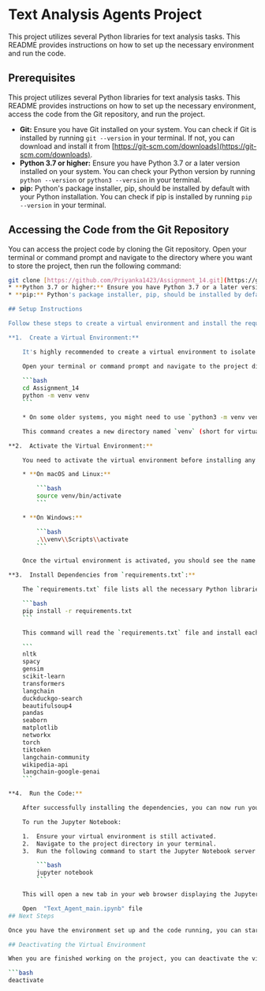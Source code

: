 # Text Analysis Agents Project

This project utilizes several Python libraries for text analysis tasks. This README provides instructions on how to set up the necessary environment and run the code.

## Prerequisites
This project utilizes several Python libraries for text analysis tasks. This README provides instructions on how to set up the necessary environment, access the code from the Git repository, and run the project.

* **Git:** Ensure you have Git installed on your system. You can check if Git is installed by running `git --version` in your terminal. If not, you can download and install it from [https://git-scm.com/downloads](https://git-scm.com/downloads).
* **Python 3.7 or higher:** Ensure you have Python 3.7 or a later version installed on your system. You can check your Python version by running `python --version` or `python3 --version` in your terminal.
* **pip:** Python's package installer, pip, should be installed by default with your Python installation. You can check if pip is installed by running `pip --version` in your terminal.

## Accessing the Code from the Git Repository

You can access the project code by cloning the Git repository. Open your terminal or command prompt and navigate to the directory where you want to store the project, then run the following command:

```bash
git clone [https://github.com/Priyanka1423/Assignment_14.git](https://github.com/Priyanka1423/Assignment_14.git)
* **Python 3.7 or higher:** Ensure you have Python 3.7 or a later version installed on your system. You can check your Python version by running `python --version` or `python3 --version` in your terminal.
* **pip:** Python's package installer, pip, should be installed by default with your Python installation. You can check if pip is installed by running `pip --version` in your terminal.

## Setup Instructions

Follow these steps to create a virtual environment and install the required dependencies:

**1.  Create a Virtual Environment:**

    It's highly recommended to create a virtual environment to isolate the project dependencies. This prevents conflicts with other Python projects on your system.

    Open your terminal or command prompt and navigate to the project directory (the directory containing this README file and your `requirements.txt` file). Then, run the following command:
    
    ```bash
    cd Assignment_14
    python -m venv venv
    ```

    * On some older systems, you might need to use `python3 -m venv venv`.

    This command creates a new directory named `venv` (short for virtual environment) that contains a copy of the Python interpreter and related files.

**2.  Activate the Virtual Environment:**

    You need to activate the virtual environment before installing any packages. The activation command depends on your operating system:

    * **On macOS and Linux:**

        ```bash
        source venv/bin/activate
        ```

    * **On Windows:**

        ```bash
        .\\venv\\Scripts\\activate
        ```

    Once the virtual environment is activated, you should see the name of the environment (`(venv)`) at the beginning of your terminal prompt.

**3.  Install Dependencies from `requirements.txt`:**

    The `requirements.txt` file lists all the necessary Python libraries for this project. To install them, navigate to the project directory in your activated virtual environment and run the following command:

    ```bash
    pip install -r requirements.txt
    ```

    This command will read the `requirements.txt` file and install each listed package along with its dependencies. Based on the `requirements.txt` you provided, the following packages will be installed:

    ```
    nltk
    spacy
    gensim
    scikit-learn
    transformers
    langchain
    duckduckgo-search
    beautifulsoup4
    pandas
    seaborn
    matplotlib
    networkx
    torch
    tiktoken
    langchain-community
    wikipedia-api
    langchain-google-genai
    ```

**4.  Run the Code:**

    After successfully installing the dependencies, you can now run your Python code. Based on the filename you provided (`Text_Agents_Teksystem.ipynb`), it appears you have a Jupyter Notebook.

    To run the Jupyter Notebook:

    1.  Ensure your virtual environment is still activated.
    2.  Navigate to the project directory in your terminal.
    3.  Run the following command to start the Jupyter Notebook server:

        ```bash
        jupyter notebook
        ```

    This will open a new tab in your web browser displaying the Jupyter Notebook interface. You can then navigate to and open the `Text_Agents_Teksystem.ipynb` file and run the cells within the notebook.

    Open  "Text_Agent_main.ipynb" file
## Next Steps

Once you have the environment set up and the code running, you can start exploring and using the text analysis agents implemented in this project. Refer to the comments and documentation within the code for more specific instructions on how to use the different functionalities.

## Deactivating the Virtual Environment

When you are finished working on the project, you can deactivate the virtual environment by simply running the following command in your terminal:

```bash
deactivate
